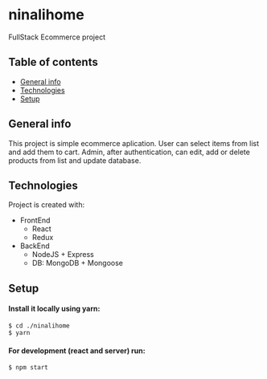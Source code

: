 # ninalihome

FullStack Ecommerce project

## Table of contents
* [General info](#general-info)
* [Technologies](#technologies)
* [Setup](#setup)

## General info
This project is simple ecommerce aplication.
User can select items from list and add them to cart.
Admin, after authentication, can edit, add or delete products from list and update database.
	
## Technologies
Project is created with:
* FrontEnd
  * React
  * Redux
* BackEnd
  * NodeJS + Express
  * DB: MongoDB + Mongoose
	
## Setup
#### Install it locally using yarn:
```
$ cd ./ninalihome
$ yarn
```

#### For development (react and server) run:
```
$ npm start
```

